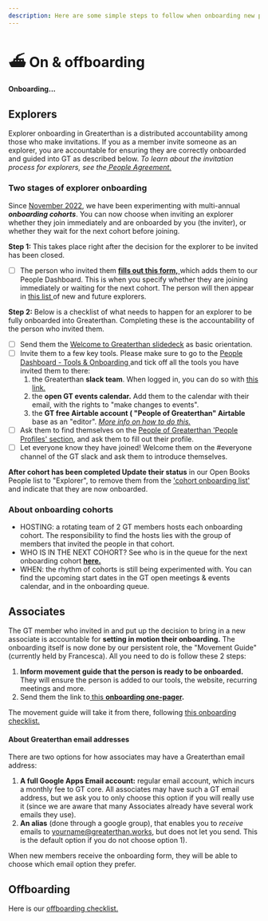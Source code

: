 ```yaml
---
description: Here are some simple steps to follow when onboarding new people to GT.
---
```


# ⛴ On & offboarding

#### Onboarding...

## Explorers

Explorer onboarding in Greaterthan is a distributed accountability among those who make invitations. If you as a member invite someone as an explorer, you are accountable for ensuring they are correctly onboarded and guided into GT as described below. _To learn about the invitation process for explorers, see the_[ _People Agreement._](../agreements/people-agreement.md#explorers)&#x20;

### Two stages of explorer onboarding&#x20;

Since [November 2022](https://www.loomio.com/d/3qmYIa7s/onboarding-explorers-in-cohorts), we have been experimenting with multi-annual _**onboarding cohorts**_. You can now choose when inviting an explorer whether they join immediately and are onboarded by you (the inviter), or whether they wait for the next cohort before joining.&#x20;

**Step 1:** This takes place right after the decision for the explorer to be invited has been closed.&#x20;

* [ ] The person who invited them [**fills out this form,** ](https://airtable.com/shrsRwYaxNOLaN46o)which adds them to our People Dashboard. This is when you specify whether they are joining immediately or waiting for the next cohort. The person will then appear in [this list ](https://airtable.com/app9eFED6mT3xijkm/pagZJ5UUwGsDt2ujA?Pllch=recKNegH60TXvnqzG)of new and future explorers.&#x20;

**Step 2:** Below is a checklist of what needs to happen for an explorer to be fully onboarded into Greaterthan. Completing these is the accountability of the person who invited them.&#x20;

* [ ] Send them the [Welcome to Greaterthan slidedeck](https://docs.google.com/presentation/d/1rFSGgnr78lhhy5qUJU2nRUVO1Xro84iDbriAotjiRV0/edit#slide=id.p21) as basic orientation.&#x20;
* [ ] Invite them to a few key tools. Please make sure to go to the [People Dashboard - Tools & Onboarding ](https://airtable.com/app9eFED6mT3xijkm/pagZJ5UUwGsDt2ujA)and tick off all the tools you have invited them to there:&#x20;
  1. the Greaterthan **slack team**. When logged in, you can do so with [this link. ](https://greaterfinance.slack.com/admin/invites)
  2. the **open GT events calendar.** Add them to the calendar with their email, with the rights to "make changes to events".
  3. the **GT free Airtable account ( "People of Greaterthan" Airtable** base as an "editor". [_More info on how to do this._ ](https://docs.google.com/document/d/1Qxa1fWOnZw7emMDMz-DHXMNzclQ9VMdMWHvCJ8RUF8M/edit)
* [ ] Ask them to find themselves on the [People of Greaterthan 'People Profiles' section](https://airtable.com/app9eFED6mT3xijkm/pagWBlHlsH6y1kzeN?6iIC3=recQTeuAsbK6etMJC), and ask them to fill out their profile.&#x20;
* [ ] Let everyone know they have joined! Welcome them on the #everyone channel of the GT slack and ask them to introduce themselves.&#x20;

**After cohort has been completed Update their status** in our Open Books People list to "Explorer", to remove them from the ['cohort onboarding list' ](https://airtable.com/app9eFED6mT3xijkm/pagZJ5UUwGsDt2ujA?Pllch=rec9kT2iaiaTymIkA)and indicate that they are now onboarded.

### About onboarding cohorts&#x20;

* HOSTING: a rotating team of 2 GT members hosts each onboarding cohort. The responsibility to find the hosts lies with the group of members that invited the people in that cohort.&#x20;
* WHO IS IN THE NEXT COHORT? See who is in the queue for the next onboarding cohort [**here.** ](https://airtable.com/app9eFED6mT3xijkm/pagZJ5UUwGsDt2ujA?Pllch=rec9kT2iaiaTymIkA)
* WHEN: the rhythm of cohorts is still being experimented with. You can find the upcoming start dates in the GT open meetings & events calendar, and in the onboarding queue.&#x20;

## Associates

The GT member who invited in and put up the decision to bring in a new associate is accountable for **setting in motion their onboarding.** The onboarding itself is now done by our persistent role, the "Movement Guide" (currently held by Francesca). All you need to do is follow these 2 steps:&#x20;

1. **Inform movement guide that the person is ready to be onboarded.** They will ensure the person is added to our tools, the website, recurring meetings and more.&#x20;
2. Send them the link to[ this **onboarding one-pager**](https://docs.google.com/document/d/1Qij7\_XeBFWugVHX0m1mOg7rArwORcWDnkptbYgASLFY/edit)**.**

The movement guide will take it from there, following [this onboarding checklist.](https://docs.google.com/document/d/1IaLdXaXYWuCAGk-mG3gPXOwAAcJtJxpcDEi0heuGP9U/edit)

#### About Greaterthan email addresses

There are two options for how associates may have a Greaterthan email address:

1. **A full Google Apps Email account:** regular email account, which incurs a monthly fee to GT core. All associates may have such a GT email address, but we ask you to only choose this option if you will really use it (since we are aware that many Associates already have several work emails they use). &#x20;
2. **An alias** (done through a google group), that enables you to _receive_ emails to yourname@greaterthan.works, but does not let you send. This is the default option if you do not choose option 1).

When new members receive the onboarding form, they will be able to choose which email option they prefer.



## Offboarding

Here is our [offboarding checklist. ](https://docs.google.com/document/d/1bT3EXJSD-oTWouHSprullebs6bbxAMzyt\_UnJD3PYn8/edit)


